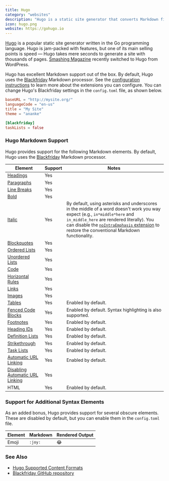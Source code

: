 ```yaml
---
title: Hugo
category: "websites"
description: "Hugo is a static site generator that converts Markdown files to a website."
icon: hugo.png
website: https://gohugo.io
---
```


[Hugo](https://gohugo.io) is a popular static site generator written in the Go programming language. Hugo is jam-packed with features, but one of its main selling points is speed — Hugo takes mere seconds to generate a site with thousands of pages. [Smashing Magazine](https://www.smashingmagazine.com/2017/03/a-little-surprise-is-waiting-for-you-here/) recently switched to Hugo from WordPress.

Hugo has excellent Markdown support out of the box. By default, Hugo uses the [Blackfriday](https://github.com/russross/blackfriday) Markdown processor. See the <a href="https://gohugo.io/getting-started/configuration/#configure-blackfriday">configuration instructions</a> to learn more about the extensions you can configure. You can change Hugo's Blackfriday settings in the `config.toml` file, as shown below.

```toml
baseURL = "http://mysite.org/"
languageCode = "en-us"
title = "My Site"
theme = "ananke"

[blackfriday]
taskLists = false
```

### Hugo Markdown Support

Hugo provides support for the following Markdown elements. By default, Hugo uses the [Blackfriday](https://github.com/russross/blackfriday) Markdown processor.

<table class="table table-bordered" style="font-size: 14px">
  <thead class="thead-light">
    <tr>
      <th>Element</th>
      <th>Support</th>
      <th>Notes</th>
    </tr>
  </thead>
  <tbody>
    <tr>
      <td><a href="/basic-syntax#headings">Headings</a></td>
      <td class="table-success">Yes</td>
      <td></td>
    </tr>
    <tr>
      <td><a href="/basic-syntax/#paragraphs-1">Paragraphs</a></td>
      <td class="table-success">Yes</td>
      <td></td>
    </tr>
    <tr>
      <td><a href="/basic-syntax/#line-breaks">Line Breaks</a></td>
      <td class="table-success">Yes</td>
      <td></td>
    </tr>
    <tr>
      <td><a href="/basic-syntax#bold">Bold</a></td>
      <td class="table-success">Yes</td>
      <td></td>
    </tr>
    <tr>
      <td><a href="/basic-syntax#italic">Italic</a></td>
      <td class="table-success">Yes</td>
      <td>By default, using asterisks and underscores in the middle of a word doesn't work you way expect (e.g., <code>in*middle*here</code> and <code>in_middle_here</code> are rendered literally). You can disable the <a href="https://gohugo.io/content-management/formats/#blackfriday-extensions"><code>noIntraEmphasis</code> extension</a> to restore the conventional Markdown functionality.</td>
    </tr>
    <tr>
      <td><a href="/basic-syntax#blockquotes-1">Blockquotes</a></td>
      <td class="table-success">Yes</td>
      <td></td>
    </tr>
    <tr>
      <td><a href="/basic-syntax#ordered-lists">Ordered Lists</a></td>
      <td class="table-success">Yes</td>
      <td></td>
    </tr>
    <tr>
      <td><a href="/basic-syntax#unordered-lists">Unordered Lists</a></td>
      <td class="table-success">Yes</td>
      <td></td>
    </tr>
    <tr>
      <td><a href="/basic-syntax#code">Code</a></td>
      <td class="table-success">Yes</td>
      <td></td>
    </tr>
    <tr>
      <td><a href="/basic-syntax/#horizontal-rules">Horizontal Rules</a></td>
      <td class="table-success">Yes</td>
      <td></td>
    </tr>
    <tr>
      <td><a href="/basic-syntax/#links">Links</a></td>
      <td class="table-success">Yes</td>
      <td></td>
    </tr>
    <tr>
      <td><a href="/basic-syntax/#images-1">Images</a></td>
      <td class="table-success">Yes</td>
      <td></td>
    </tr>
    <tr>
      <td><a href="/extended-syntax/#tables">Tables</a></td>
      <td class="table-success">Yes</td>
      <td>Enabled by default.</td>
    </tr>
    <tr>
      <td><a href="/extended-syntax/#fenced-code-blocks">Fenced Code Blocks</a></td>
      <td class="table-success">Yes</td>
      <td>Enabled by default. Syntax highlighting is also supported.</td>
    </tr>
    <tr>
      <td><a href="/extended-syntax/#footnotes">Footnotes</a></td>
      <td class="table-success">Yes</td>
      <td>Enabled by default.</td>
    </tr>
    <tr>
      <td><a href="/extended-syntax/#heading-ids">Heading IDs</a></td>
      <td class="table-success">Yes</td>
      <td>Enabled by default.</td>
    </tr>
    <tr>
      <td><a href="/extended-syntax/#definition-lists">Definition Lists</a></td>
      <td class="table-success">Yes</td>
      <td>Enabled by default.</td>
    </tr>
    <tr>
      <td><a href="/extended-syntax/#strikethrough">Strikethrough</a></td>
      <td class="table-success">Yes</td>
      <td>Enabled by default.</td>
    </tr>
    <tr>
      <td><a href="/extended-syntax/#task-lists">Task Lists</a></td>
      <td class="table-success">Yes</td>
      <td>Enabled by default.</td>
    </tr>
    <tr>
      <td><a href="/extended-syntax/#automatic-url-linking">Automatic URL Linking</a></td>
      <td class="table-success">Yes</td>
      <td>Enabled by default.</td>
    </tr>
    <tr>
      <td><a href="/extended-syntax/#disabling-automatic-url-linking">Disabling Automatic URL Linking</a></td>
      <td class="table-success">Yes</td>
      <td></td>
    </tr>
    <tr>
      <td>HTML</td>
      <td class="table-success">Yes</td>
      <td>Enabled by default.</td>
    </tr>
  </tbody>
</table>

### Support for Additional Syntax Elements

As an added bonus, Hugo provides support for several obscure elements. These are disabled by default, but you can enable them in the `config.toml` file.

<table class="table table-bordered" style="font-size: 14px">
  <thead class="thead-light">
    <tr>
      <th>Element</th>
      <th>Markdown</th>
      <th>Rendered Output</th>
    </tr>
  </thead>
  <tbody>
  <tr>
    <td>Emoji</td>
    <td><code>:joy:</code></td>
    <td>😂</td>
  </tr>
  </tbody>
</table>

### See Also

- [Hugo Supported Content Formats](https://gohugo.io/content-management/formats/)
- [Blackfriday GitHub repository](https://github.com/russross/blackfriday)
